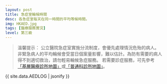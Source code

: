```yaml
---
layout: post
title: 急症室輪候時間
desc: 各急症室每天在同一時間的平均等候時間。
img: HKAED.jpg
tags: [醫療服務實況]
level: 第三級
---
```


> 溫馨提示：
> 公立醫院急症室實施分流制度，會優先處理情況危殆的病人。非緊急病人的平均輪候會受當日個案量影響，難以估計。為防有需要的病人得不到適切救治，請勿輕易輪候急症服務。
> 若需要診症服務，可先參考[「基層醫療診所地圖」](../PC-Doctor-List/)或[「普通科診所地圖」](../GOPC-List/)。

<script src="https://cdnjs.cloudflare.com/ajax/libs/jquery/3.1.0/jquery.min.js"></script>
<script src="https://cdnjs.cloudflare.com/ajax/libs/jquery-sheetrock/1.1.4/dist/sheetrock.min.js"></script>
<script src="https://cdnjs.cloudflare.com/ajax/libs/moment.js/2.20.1/moment.min.js"></script>
<script src="https://cdnjs.cloudflare.com/ajax/libs/moment.js/2.20.1/locale/zh-hk.js"></script>
<script src="https://cdnjs.cloudflare.com/ajax/libs/Chart.js/2.7.3/Chart.js"></script>

<div id="charts">
</div>
<div id="hidden-charts" style="display: none;">
	<div id="chart-container" style="position: relative; height:200px;"><canvas id="chart" height="300" width="600"></canvas></div>
</div>
  
<script>  
function createMatrix(N, M) {
    var matrix = new Array(N); // Array with initial size of N, not fixed!

    for (var i = 0; i < N; ++i) {
        matrix[i] = new Array(M);
    }

    return matrix;
}

var labels = [];
var dataMap = createMatrix(20, 24);

var ctx = document.getElementById("chart").getContext("2d");
var cfg = {
    type: 'bar',
    options: {
        responsive: true,
        maintainAspectRatio: false,
        title: {
            display: true,
            text: '急症科輪候時間 \n Accident and Emergency Department Waiting Time'
        },
        tooltips: {
            callbacks: {
				title: null
			}
        },
        scales: {
            xAxes: [{
                distribution: 'series',
                ticks: {
                    fixedStepSize: 3
                }
            }],
            yAxes: [{
                scaleLabel: {
                    display: true,
                    labelString: '預計等候時間（小時）'
                },
                ticks: {
                    min: 0,
                    max: 8,
                    fixedStepSize: 2
                }
            }]
        }
    }
};

function updateChart(error, options, response) {
    if (!response.rows) {
        return;
    }
    for (var i = 1; i < response.rows.length; i++) {
        for (var j = 0; j < response.rows[i].cellsArray.length; j++) {
            if (j == 0) {
                labels.push(response.rows[i].cellsArray[0]);
            } else {
                dataMap[j - 1][i - 1] = response.rows[i].cellsArray[j];
            }
        }
    }

    for (var i = 0; i < 17; i++) {

        var itm = document.getElementById("chart-container");
        var clone = itm.cloneNode(true);
        clone.id = "clone";
        var newClone = document.getElementById("charts").appendChild(clone);
        var chart = new Chart(newClone.firstChild.getContext("2d"), JSON.parse(JSON.stringify(cfg)));
        chart.config.data = {};
        chart.config.data.datasets = new Array(1);
        chart.config.data.datasets[0] = {};
        chart.config.data.datasets[0].data = dataMap[i];
        chart.config.data.datasets[0].label = response.rows[0].cellsArray[i + 1];
        chart.config.data.datasets[0].type = 'bar';
        chart.config.data.labels = labels;
        chart.config.options.tooltips.callbacks.title = function(tooltipItems, data) {
					// Pick first xLabel for now
					var title = '';
					var labels = data.labels;
					var labelCount = labels ? labels.length : 0;

					if (tooltipItems.length > 0) {
						var item = tooltipItems[0];

						if (item.xLabel) {
							title = moment(item.xLabel, 'H', 'zh_cn').format('LT');
						} else if (labelCount > 0 && item.index < labelCount) {
							title = labels[item.index];
						}
					}

					return title;
				};
        chart.config.options.tooltips.callbacks.label = function(tooltipItem, data) {
                    var label = data.datasets[tooltipItem.datasetIndex].label || '';

                    if (label) {
                        label += ': ';
                    }
                    label += '約等候 ' + Math.round(tooltipItem.yLabel) + '小時';
                    return label;
				};
		console.log(chart.config);
        chart.update();

    }
}

var mySpreadsheet = 'https://docs.google.com/spreadsheets/d/1gMSLNwy160WN4kFq1kwNY1k0gEmwaQ_yfQG4MeXlaa0/edit#gid=0';
sheetrock({
    url: mySpreadsheet,
    callback: updateChart
});
</script>
 
{{ site.data.AEDLOG | jsonify }}
